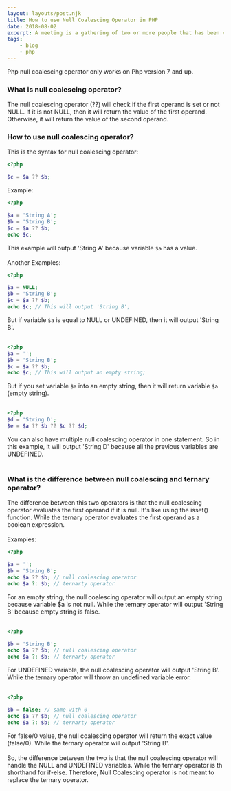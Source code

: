 ```yaml
---
layout: layouts/post.njk
title: How to use Null Coalescing Operator in PHP
date: 2018-08-02
excerpt: A meeting is a gathering of two or more people that has been convened for the purpose of achieving a common goal through verbal interaction.
tags: 
    - blog
    - php
---
```


Php null coalescing operator only works on Php version 7 and up.  

### What is null coalescing operator?
The null coalescing operator (??) will check if the first operand is set or not NULL. If it is not NULL, then it will return the value of the first operand. Otherwise, it will return the value of the second operand.

### How to use null coalescing operator?
This is the syntax for null coalescing operator:

``` php
<?php

$c = $a ?? $b;
```

Example:

``` php
<?php 

$a = 'String A';
$b = 'String B';
$c = $a ?? $b;
echo $c;
```
This example will output 'String A' because variable `$a` has a value.  
<br>
Another Examples:
``` php 
<?php

$a = NULL;
$b = 'String B';
$c = $a ?? $b;
echo $c; // This will output 'String B';
```
But if variable `$a` is equal to NULL or UNDEFINED, then it will output 'String B'.  
<br>
``` php
<?php
$a = '';
$b = 'String B';
$c = $a ?? $b;
echo $c; // This will output an empty string;
```
But if you set variable `$a` into an empty string, then it will return variable `$a` (empty string).  
<br>
``` php
<?php
$d = 'String D';
$e = $a ?? $b ?? $c ?? $d;
```
You can also have multiple null coalescing operator in one statement. So in this example, it will output 'String D' because all the previous variables are UNDEFINED.  
<br>
### What is the difference between null coalescing and ternary operator?
The difference between this two operators is that the null coalescing operator evaluates the first operand if it is null. It's like using the isset() function. While the ternary operator evaluates the first operand as a boolean expression.  
<br>
Examples:
``` php
<?php

$a = '';
$b = 'String B';
echo $a ?? $b; // null coalescing operator
echo $a ?: $b; // ternarty operator
```
For an empty string, the null coalescing operator will output an empty string because variable $a is not null. While the ternary operator will output 'String B' because empty string is false.  
<br>
``` php
<?php

$b = 'String B';
echo $a ?? $b; // null coalescing operator
echo $a ?: $b; // ternarty operator
```
For UNDEFINED variable, the null coalescing operator will output 'String B'. While the ternary operator will throw an undefined variable error.  
<br>
``` php
<?php

$b = false; // same with 0
echo $a ?? $b; // null coalescing operator
echo $a ?: $b; // ternarty operator
```
For false/0 value, the null coalescing operator will return the exact value (false/0). While the ternary operator will output 'String B'.  
<br>
So, the difference between the two is that the null coalescing operator will handle the NULL and UNDEFINED variables. While the ternary operator is th shorthand for if-else. Therefore, Null Coalescing operator is not meant to replace the ternary operator.
